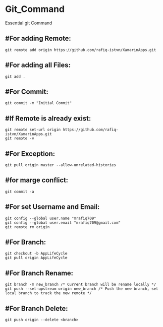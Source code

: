 # Git_Command
Essential git Command

#For adding Remote:
---------------------
    git remote add origin https://github.com/rafiq-istvn/XamarinApps.git

#For adding all Files:
----------------------
    git add .

#For Commit:
----------------------
    git commit -m "Initial Commit"

#If Remote is already exist:
-------------------------------
    git remote set-url origin https://github.com/rafiq-istvn/XamarinApps.git
    git remote -v

#For Exception:
------------------
    git pull origin master --allow-unrelated-histories

#for marge conflict:
------------------------
    git commit -a
    
#For set Username and Email:
-----------------------------
    git config --global user.name "mrafiq709"
    git config --global user.email "mrafiq709@gmail.com"
    git remote rm origin

#For Branch:
--------------------
    git checkout -b AppLifeCycle
    git pull origin AppLifeCycle

#For Branch Rename:
------------------------------
    git branch -m new_branch /* Current branch will be rename locally */
    git push --set-upstream origin new_branch /* Push the new branch, set local branch to track the new remote */

#For Branch Delete:
-------------------------
    git push origin --delete <branch>
